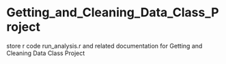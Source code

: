 # Getting_and_Cleaning_Data_Class_Project
store r code run_analysis.r and related documentation for Getting and Cleaning Data Class Project

